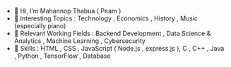 - 👋 Hi, I’m Mahannop Thabua ( Peam )
- 👀 Interesting Topics : Technology , Economics , History , Music (especially piano)
- 🌾 Relevant Working Fields : Backend Development , Data Science & Analytics , Machine Learning , Cybersecurity
- 🌼 Skills : HTML , CSS , JavaScript ( Node.js , express.js ), C , C++ , Java , Python , TensorFlow , Database

